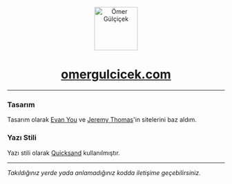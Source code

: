 <p align="center">
<img src="https://omergulcicek.com/public/favicon.png" alt="Ömer Gülçiçek" height="100">
</p>

<a href="https://omergulcicek.com/" target="_blank"><h1 align="center">omergulcicek.com</h1></a>

---

### Tasarım

Tasarım olarak <a href="https://evanyou.me/">Evan You</a> ve <a href="https://jgthms.com/">Jeremy Thomas</a>'in sitelerini baz aldım.

### Yazı Stili

Yazı stili olarak <a href="https://fonts.google.com/specimen/Quicksand">Quicksand</a> kullanılmıştır.

---

<i>Takıldığınız yerde yada anlamadığınız kodda iletişime geçebilirsiniz.</i>
